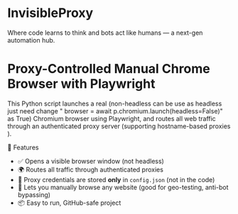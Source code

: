 # InvisibleProxy
Where code learns to think and bots act like humans — a next-gen automation hub.


# Proxy-Controlled Manual Chrome Browser with Playwright

This Python script launches a real (non-headless can be use as headless just need change " browser = await p.chromium.launch(headless=False)" as True) Chromium browser using Playwright, and routes all web traffic through an authenticated proxy server (supporting hostname-based proxies ).

🚀 Features

- ✅ Opens a visible browser window (not headless)
- 🌍 Routes all traffic through authenticated proxies
- 🔐 Proxy credentials are stored **only** in `config.json` (not in the code)
- 🧪 Lets you manually browse any website (good for geo-testing, anti-bot bypassing)
- 📦 Easy to run, GitHub-safe project

